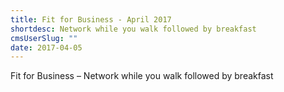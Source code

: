 ```yaml
---
title: Fit for Business - April 2017
shortdesc: Network while you walk followed by breakfast
cmsUserSlug: ""
date: 2017-04-05 
---
```


  Fit for Business – Network while you walk followed by breakfast